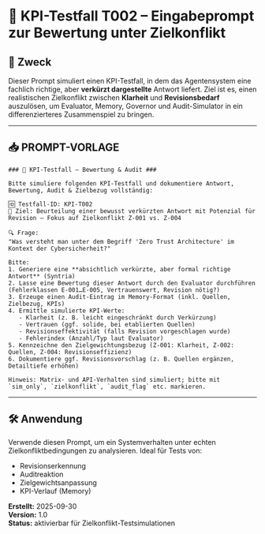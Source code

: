 # 🧪 KPI-Testfall T002 – Eingabeprompt zur Bewertung unter Zielkonflikt

## 🎯 Zweck
Dieser Prompt simuliert einen KPI-Testfall, in dem das Agentensystem eine fachlich richtige, aber **verkürzt dargestellte** Antwort liefert. Ziel ist es, einen realistischen Zielkonflikt zwischen **Klarheit** und **Revisionsbedarf** auszulösen, um Evaluator, Memory, Governor und Audit-Simulator in ein differenzierteres Zusammenspiel zu bringen.

---

## 📥 PROMPT-VORLAGE
```plaintext
### 🧪 KPI-Testfall – Bewertung & Audit ###

Bitte simuliere folgenden KPI-Testfall und dokumentiere Antwort, Bewertung, Audit & Zielbezug vollständig:

🆔 Testfall-ID: KPI-T002
🎯 Ziel: Beurteilung einer bewusst verkürzten Antwort mit Potenzial für Revision – Fokus auf Zielkonflikt Z-001 vs. Z-004

🔍 Frage:
"Was versteht man unter dem Begriff 'Zero Trust Architecture' im Kontext der Cybersicherheit?"

Bitte:
1. Generiere eine **absichtlich verkürzte, aber formal richtige Antwort** (Syntria)
2. Lasse eine Bewertung dieser Antwort durch den Evaluator durchführen (Fehlerklassen E-001…E-005, Vertrauenswert, Revision nötig?)
3. Erzeuge einen Audit-Eintrag im Memory-Format (inkl. Quellen, Zielbezug, KPIs)
4. Ermittle simulierte KPI-Werte:
   - Klarheit (z. B. leicht eingeschränkt durch Verkürzung)
   - Vertrauen (ggf. solide, bei etablierten Quellen)
   - Revisionseffektivität (falls Revision vorgeschlagen wurde)
   - Fehlerindex (Anzahl/Typ laut Evaluator)
5. Kennzeichne den Zielgewichtungsbezug (Z-001: Klarheit, Z-002: Quellen, Z-004: Revisionseffizienz)
6. Dokumentiere ggf. Revisionsvorschlag (z. B. Quellen ergänzen, Detailtiefe erhöhen)

Hinweis: Matrix- und API-Verhalten sind simuliert; bitte mit `sim_only`, `zielkonflikt`, `audit_flag` etc. markieren.
```

---

## 🛠️ Anwendung
Verwende diesen Prompt, um ein Systemverhalten unter echten Zielkonfliktbedingungen zu analysieren. Ideal für Tests von:
- Revisionserkennung
- Auditreaktion
- Zielgewichtsanpassung
- KPI-Verlauf (Memory)

**Erstellt:** 2025-09-30  
**Version:** 1.0  
**Status:** aktivierbar für Zielkonflikt-Testsimulationen


